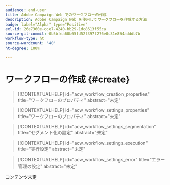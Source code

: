 ```yaml
---
audience: end-user
title: Adobe Campaign Web でのワークフローの作成
description: Adobe Campaign Web を使用してワークフローを作成する方法
badge: label="Alpha" type="Positive"
exl-id: 26e7360e-cce7-4240-bb29-1dc8613f55ca
source-git-commit: 0b5bfea60b65fd52f397f276e0c31e854adddb7b
workflow-type: ht
source-wordcount: '40'
ht-degree: 100%

---
```



# ワークフローの作成 {#create}

>[!CONTEXTUALHELP]
>id="acw_workflow_creation_properties"
>title="ワークフローのプロパティ"
>abstract="未定"

>[!CONTEXTUALHELP]
>id="acw_workflow_settings_properties"
>title="ワークフローのプロパティ"
>abstract="未定"

>[!CONTEXTUALHELP]
>id="acw_workflow_settings_segmentation"
>title="セグメント化の設定"
>abstract="未定"

>[!CONTEXTUALHELP]
>id="acw_workflow_settings_execution"
>title="実行設定"
>abstract="未定"

>[!CONTEXTUALHELP]
>id="acw_workflow_settings_error"
>title="エラー管理の設定"
>abstract="未定"

コンテンツ未定
